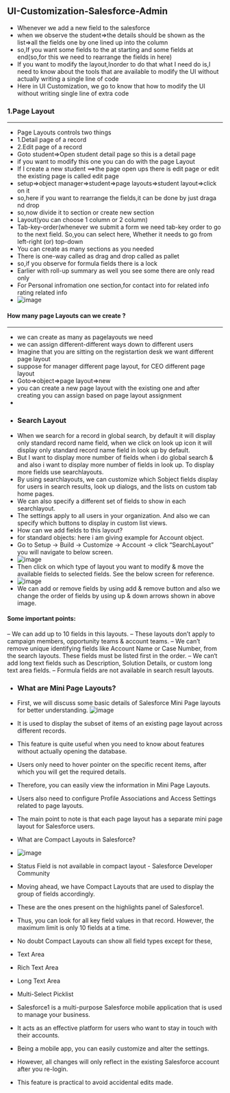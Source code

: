 ## UI-Customization-Salesforce-Admin
- Whenever we add a new field to the salesforce
- when we observe the student=>the details should be shown as the list=>all the fields one by one lined up into the column
- so,If you want some fields to the at starting and some fields at end(so,for this we need to rearrange the fields in here)
- If you want to modify the layout,Inorder to do that what I need do is,I need to know about the tools that are available to modify the UI without actually writing a single line of code
- Here in UI Customization, we go to know that how to modify the UI without writing single line of extra code
###  1.Page Layout
---------------------------
- Page Layouts controls two things
- 1.Detail page of a record
- 2.Edit page of a record
- Goto student=>Open student detail page so this is a detail page
- if you want to modify this one you can do with the page Layout
- If I create a new student ==>the page open ups there is edit page or edit the existing page is called edit page
- setup=>object manager=>student=>page layouts=>student layout=>click on it
- so,here if you want to rearrange the fields,it can be done by just draga nd drop
- so,now divide it to section or create new section
- Layout(you can choose 1 column or 2 column)
- Tab-key-order(whenever we submit a form we need tab-key order to go to the next field. So,you can select here, Whether it needs to go from left-right (or) top-down
- You can create as many sections as you needed
- There is one-way called as drag and drop called as pallet
- so,if you observe for formula fields  there is a lock
- Earlier with roll-up summary as well you see some there are only read only
- For Personal infromation one section,for contact into for related info rating related info
- ![image](https://user-images.githubusercontent.com/72751737/227690471-3b6e1633-bfcb-462b-aff4-57c52ee6b4c8.png)

#### How many page Layouts can we create ?
---------------------------------------------------------------------------------
- we can create as many as pagelayouts we need
- we can assign different-different ways down to different users
- Imagine that you are sitting on the registartion desk we want different page layout
- suppose for manager different page layout, for CEO different page layout
- Goto=>object=>page layout=>new 
- you can create a new page layout with the existing one and after creating you can assign based on page layout assignment
- 
- ### Search Layout
- When we search for a record in global search, by default it will display only standard record name field, when we click on look up icon it will display only          standard record name field in look up by default.
- But I want to display more number of fields when i do global search & and also i want to display more number of fields in look up. To display more fields use          searchlayouts.
- By using searchlayouts, we can customize which Sobject fields display for users in search results, look up dialogs, and the lists on custom tab home pages. 
- We can also specify a different set of fields to show in each searchlayout.
-  The settings apply to all users in your organization. And also we can specify which buttons to display in custom list views.
- How can we add fields to this layout?
- for standard objects: here i am giving example for Account object.
- Go to Setup -> Build -> Customize -> Account ->  click “SearchLayout” you will navigate to below screen.
- ![image](https://user-images.githubusercontent.com/72751737/227690408-70d39da9-e0b6-470b-9673-70b53445c70b.png)
- Then click on which type of layout you want to modify & move the available fields to selected fields. See the below screen for reference.
- ![image](https://user-images.githubusercontent.com/72751737/227690438-709392ec-7340-45af-81d4-9dadd7bee771.png)
- We can add or remove fields by using add & remove button and also we change the order of fields by using up & down arrows shown in above image.
#### Some important points:
– We can add up to 10 fields in this layouts.
–  These layouts don’t apply to campaign members, opportunity teams & account teams.
– We can’t remove unique identifying fields like Account Name or Case Number, from the search layouts. These fields must be listed first in the order.
– We can‘t add long text fields such as Description, Solution Details, or custom long text area fields.
– Formula fields are not available in search result layouts.


- ### What are Mini Page Layouts?

- First, we will discuss some basic details of Salesforce Mini Page layouts for better understanding. 
![image](https://user-images.githubusercontent.com/72751737/227691454-d0bbd56d-73dc-4f6f-b94a-bfe268fb74d3.png)

- It is used to display the subset of items of an existing page layout across different records. 
- This feature is quite useful when you need to know about features without actually opening the database. 
- Users only need to hover pointer on the specific recent items, after which you will get the required details. 
- Therefore, you can easily view the information in Mini Page Layouts.

- Users also need to configure Profile Associations and Access Settings related to page layouts.
-  The main point to note is that each page layout has a separate mini page layout for Salesforce users.
- What are Compact Layouts in Salesforce?
- ![image](https://user-images.githubusercontent.com/72751737/227691842-9920a54c-4db9-47cf-ab0b-45277314b0b9.png)

- Status Field is not available in compact layout - Salesforce Developer  Community
- Moving ahead, we have Compact Layouts that are used to display the group of fields accordingly. 
- These are the ones present on the highlights panel of Salesforce1. 
- Thus, you can look for all key field values in that record. However, the maximum limit is only 10 fields at a time.
-  No doubt Compact Layouts can show all field types except for these,

- Text Area
- Rich Text Area
- Long Text Area
- Multi-Select Picklist
- Salesforce1 is a multi-purpose Salesforce mobile application that is used to manage your business. 
- It acts as an effective platform for users who want to stay in touch with their accounts.
- Being a mobile app, you can easily customize and alter the settings.
- However, all changes will only reflect in the existing Salesforce account after you re-login. 
- This feature is practical to avoid accidental edits made.

